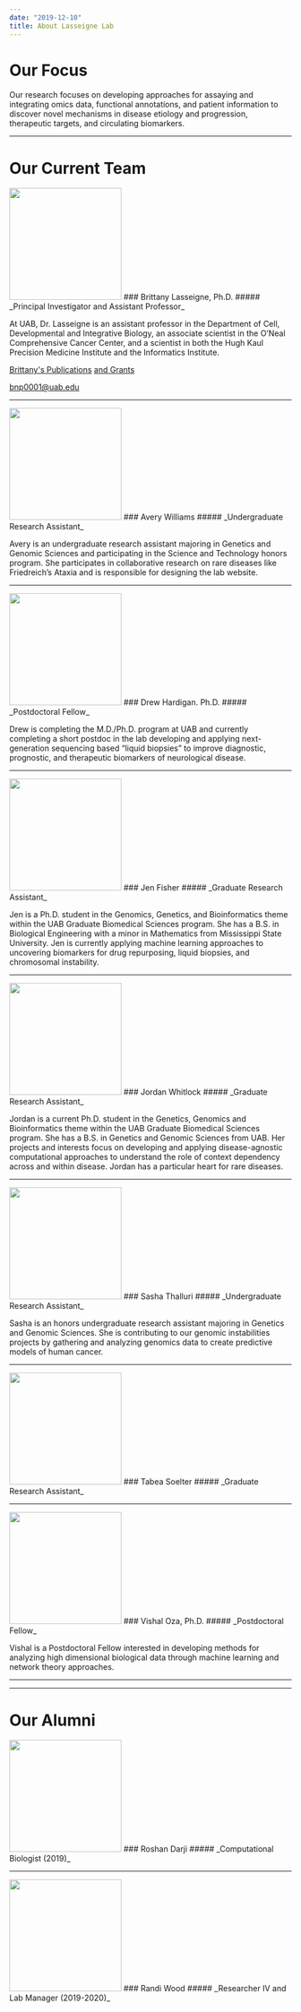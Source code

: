 ```yaml
---
date: "2019-12-10"
title: About Lasseigne Lab
---
```


# Our Focus

Our research focuses on developing approaches for assaying and integrating omics data, functional annotations, and patient information to discover novel mechanisms in disease etiology and progression, therapeutic targets, and circulating biomarkers.

---
# Our Current Team

<img src="/about/_index_files/Brittany.jpg" alt="" width="200px"/> 
### Brittany Lasseigne, Ph.D.
##### _Principal Investigator and Assistant Professor_

At UAB, Dr. Lasseigne is an assistant professor in the Department of Cell, Developmental and Integrative Biology, an associate scientist in the O’Neal Comprehensive Cancer Center, and a scientist in both the Hugh Kaul Precision Medicine Institute and the Informatics Institute.

<a href="https://www.ncbi.nlm.nih.gov/myncbi/brittany.lasseigne.1/bibliography/public/">Brittany's Publications</a> <a href="https://projectreporter.nih.gov/project_info_description.cfm?aid=9901758&icde=48597598&ddparam=&ddvalue=&ddsub=&cr=1&csb=default&cs=ASC&pball=">and Grants</a>

<a href="mailto:bnp0001@uab.edu">bnp0001@uab.edu</a> 

---

<img src="/about/_index_files/Avery.JPG" alt="" width="200px"/>
### Avery Williams
##### _Undergraduate Research Assistant_

Avery is an undergraduate research assistant majoring in Genetics and Genomic Sciences and participating in the Science and Technology honors program. She participates in collaborative research on rare diseases like Friedreich’s Ataxia and is responsible for designing the lab website. 

---

<img src="/about/_index_files/Drew.jpg" alt="" width="200px"/>
### Drew Hardigan. Ph.D.
##### _Postdoctoral Fellow_

Drew is completing the M.D./Ph.D. program at UAB and currently completing a short postdoc in the lab developing and applying next-generation sequencing based “liquid biopsies” to improve diagnostic, prognostic, and therapeutic biomarkers of neurological disease. 

---

<img src="/about/_index_files/Jen.JPEG" alt="" width="200px"/>
### Jen Fisher
##### _Graduate Research Assistant_

Jen is a Ph.D. student in the Genomics, Genetics, and Bioinformatics theme within the UAB Graduate Biomedical Sciences program. She has a B.S. in Biological Engineering with a minor in Mathematics from Mississippi State University. Jen is currently applying machine learning approaches to uncovering biomarkers for drug repurposing, liquid biopsies, and chromosomal instability. 

---

<img src="/about/_index_files/Jordan.JPG" alt="" width="200px"/>
### Jordan Whitlock
##### _Graduate Research Assistant_

Jordan is a current Ph.D. student in the Genetics, Genomics and Bioinformatics theme within the UAB Graduate Biomedical Sciences program. She has a B.S. in Genetics and Genomic Sciences from UAB. Her projects and interests focus on developing and applying disease-agnostic computational approaches to understand the role of context dependency across and within disease. Jordan has a particular heart for rare diseases. 

---

<img src="/about/_index_files/Sasha.JPG" alt="" width="200px"/>
### Sasha Thalluri
##### _Undergraduate Research Assistant_

Sasha is an honors undergraduate research assistant majoring in Genetics and Genomic Sciences. She is contributing to our genomic instabilities projects by gathering and analyzing genomics data to create predictive models of human cancer. 

---

<img src="/about/_index_files/Tabea.png" alt="" width="200px"/>
### Tabea Soelter
##### _Graduate Research Assistant_

---

<img src="/about/_index_files/Vishal.jpg" alt="" width="200px"/>
### Vishal Oza, Ph.D.
##### _Postdoctoral Fellow_

Vishal is a Postdoctoral Fellow interested in developing methods for analyzing high dimensional biological data through machine learning and network theory approaches.

---
---


# Our Alumni


<img src="/about/_index_files/Roshan.jpg" alt="" width="200px"/>
### Roshan Darji
##### _Computational Biologist (2019)_

---


<img src="/about/_index_files/Randi.png" alt="" width="200px"/>
### Randi Wood
##### _Researcher IV and Lab Manager (2019-2020)_
